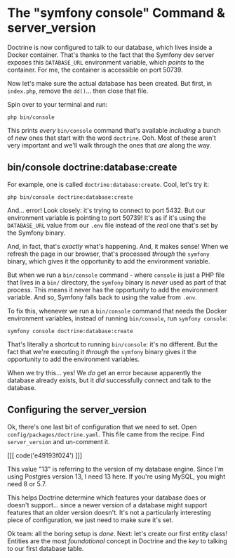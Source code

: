 # The "symfony console" Command & server_version

Doctrine is now configured to talk to our database, which lives inside a Docker
container. That's thanks to the fact that the Symfony dev server exposes
this `DATABASE_URL` environment variable, which *points* to the container. For
me, the container is accessible on port 50739.

Now let's make sure the actual database has been created. But first, in `index.php`,
remove the `dd()`... then close that file.

Spin over to your terminal and run:

```terminal
php bin/console
```

This prints *every* `bin/console` command that's available *including* a bunch of
*new* ones that start with the word `doctrine`. Ooh. Most of these aren't very
important and we'll walk through the ones that *are* along the way.

## bin/console doctrine:database:create

For example, one is called `doctrine:database:create`. Cool, let's try it:

```terminal
php bin/console doctrine:database:create
```

And... error! Look closely: it's trying to connect to port 5432. But our environment
variable is pointing to port 50739! It's as if it's using the `DATABASE_URL`
value from our `.env` file instead of the *real* one that's set by the Symfony binary.

And, in fact, that's *exactly* what's happening. And, it makes sense! When we refresh
the page in our browser, that's processed *through* the `symfony` binary, which gives
it the opportunity to add the environment variable.

But when we run a `bin/console` command - where `console` is just a PHP file that
lives in a `bin/` directory, the `symfony` binary is *never* used as part of that
process. This means it never has the opportunity to add the environment variable.
And so, Symfony falls back to using the value from `.env`.

To fix this, whenever we run a `bin/console` command that needs the Docker environment
variables, instead of running `bin/console`, run `symfony console`:

```terminal-silent
symfony console doctrine:database:create
```

That's literally a shortcut to running `bin/console`: it's no different. But the
fact that we're executing it *through* the `symfony` binary gives it the opportunity
to add the environment variables.

When we try this... yes! We *do* get an error because apparently the database already
exists, but it *did* successfully connect and talk to the database.

## Configuring the server_version

Ok, there's one last bit of configuration that we need to set. Open
`config/packages/doctrine.yaml`. This file came from the recipe. Find
`server_version` and un-comment it.

[[[ code('e49193f024') ]]]

This value "13" is referring to the version of my database engine. Since I'm
using Postgres version 13, I need 13 here. If you're using MySQL, you might need
8 or 5.7.

This helps Doctrine determine which features your database does or doesn't support...
since a newer version of a database might support features that an older version
doesn't. It's not a particularly interesting piece of configuration, we just need
to make sure it's set.

Ok team: all the boring setup is *done*. Next: let's create our first entity class!
Entities are the most *foundational* concept in Doctrine and the *key* to talking
to our first database table.

